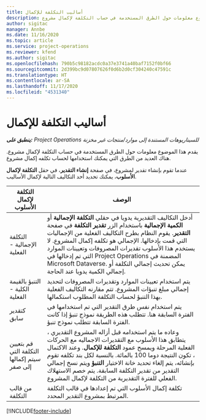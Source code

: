 ```yaml
---
title: أساليب التكلفة للإكمال
description: يقدم هذا الموضوع معلومات حول الطرق المستخدمة في حساب التكلفة لإكمال مشروع.
author: sigitac
manager: Annbe
ms.date: 11/16/2020
ms.topic: article
ms.service: project-operations
ms.reviewer: kfend
ms.author: sigitac
ms.openlocfilehash: 790b5c98182acdc0a37e3741a40baf7152f0bf66
ms.sourcegitcommit: 2d399bc9d07807626f0d6b2d0cf304240c47591c
ms.translationtype: HT
ms.contentlocale: ar-SA
ms.lasthandoff: 11/17/2020
ms.locfileid: "4531340"
---
```

# <a name="cost-to-complete-methods"></a>أساليب التكلفة للإكمال

_**ينطبق على:** Project Operations للسيناريوهات المستندة إلى موارد/منتجات غير مخزنة‬_

يقدم هذا الموضوع معلومات حول الطرق المستخدمة في حساب التكلفة لإكمال مشروع. هناك العديد من الطرق التي يمكنك استخدامها لحساب تكلفه إكمال مشروع. 

عندما تقوم بإنشاء تقدير لمشروع، في صفحة **إنشاء التقدير**، في حقل **التكلفة لإكمال الأسلوب**، يمكنك تحديد أحد التكاليف التالية لإكمال الأساليب.

| التكلفة لإكمال الأسلوب    | الوصف                                                                                                                                                                                                                                                                                                                                                                                                                                                                                         |
|------------------------------|----------------------------------------------------------------------------------------------------------------------------------------------------------------------------------------------------------------------------------------------------------------------------------------------------------------------------------------------------------------------------------------------------------------------------------------------------------------------------------------------------|
| التكلفة الإجمالية - الفعلية            | أدخل التكاليف التقديرية يدويا في حقلي **التكلفة الإجمالية** أو **الكمية الإجمالية** باستخدام الزر **تقدير التكلفة** في صفحة **التقدير**. يقوم النظام بطرح التكاليف الفعلية من الإجماليات التي قمت بإدخالها. الإجمالي هو تكلفه إكمال المشروع. لا يستخدم هذا الأسلوب تقديرات المصروفات وتعيينات الموارد التي تم إدخالها في Project Operations المضمنة في Microsoft Dataverse. يمكن تحديث إجمالي التكلفة أو إجمالي الكمية يدويا عند الحاجة.  |
| التنبؤ بالقيمة الكلية - الفعلية        | يتم استخدام تعيينات الموارد وتقديرات المصروفات لتحديد إجمالي مبلغ تنبؤات المشروع. تتم مقارنه التكاليف الفعلية بهذا التنبؤ لحساب التكلفة المطلوب استكمالها.                                                                                                                                                                                                                                                                          |
| كتقدير سابق         | يتم استخدام نفس طرق التقدير التي تم استخدامها في الفترة السابقة هنا. تتطلب هذه الطريقة نموذج تنبؤ إذا كانت الفترة السابقة تتطلب نموذج تنبؤ.                                                                                                                                                                                                                                                                                                                           |
| قم بتعيين التكلفة التي سيتم إكمالها إلى صفر | وعاده ما يتم استخدامه قبل أزاله المشروع التقديري ، يتطابق هذا الأسلوب مع التقديرات الاجماليه مع الحركات الفعلية المرحلة ويمسح عمود **التكلفة للإكمال**. وعند الاكتمال ، تكون النتيجة دوما 100 بالمائة. بالنسبة لكل بند تكلفه تقوم بإنشائه، يتم إلغاء تحديد خانة الاختيار **التنبؤ** ويتم نسخ إجمالي التقدير من تقدير التكلفة السابقة. يتم خصم الاستهلاك الفعلي للفترة التقديرية من التكلفة لإكمال المشروع.              |
| من قالب التكلفة           | تكلفة إكمال الأسلوب التي تم إعدادها في قالب التكلفة المرتبط بمشروع التقدير المحدد.                                                                                                                                                                                                                                                                                                                                                                          |


[!INCLUDE[footer-include](../includes/footer-banner.md)]
